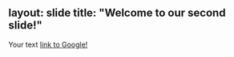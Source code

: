 layout: slide
title: "Welcome to our second slide!"
---
Your text
[link to Google!](http://google.com)
